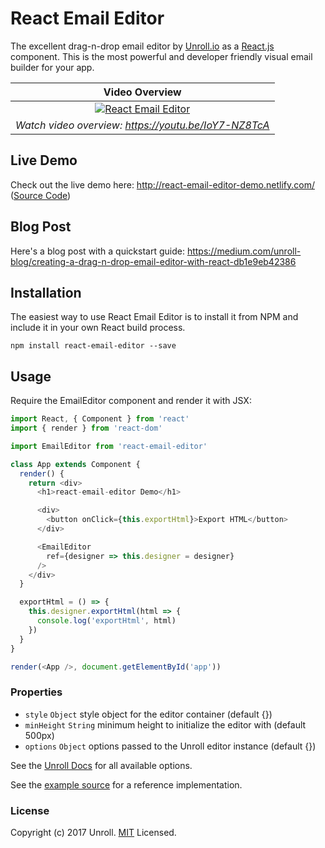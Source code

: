 # React Email Editor

The excellent drag-n-drop email editor by [Unroll.io](https://unroll.io) as a [React.js](http://facebook.github.io/react) component. This is the most powerful and developer friendly visual email builder for your app.

Video Overview |
:---: |
[![React Email Editor](https://s3.amazonaws.com/unroll-assets/unrollyoutube.png)](https://www.youtube.com/watch?v=IoY7-NZ8TcA) |
*Watch video overview: https://youtu.be/IoY7-NZ8TcA* |


## Live Demo

Check out the live demo here: http://react-email-editor-demo.netlify.com/ ([Source Code](https://github.com/unroll-io/react-email-editor/blob/master/demo/src/index.js))

## Blog Post

Here's a blog post with a quickstart guide: https://medium.com/unroll-blog/creating-a-drag-n-drop-email-editor-with-react-db1e9eb42386

## Installation

The easiest way to use React Email Editor is to install it from NPM and include it in your own React build process.

```
npm install react-email-editor --save
```

## Usage

Require the EmailEditor component and render it with JSX:

```javascript
import React, { Component } from 'react'
import { render } from 'react-dom'

import EmailEditor from 'react-email-editor'

class App extends Component {
  render() {
    return <div>
      <h1>react-email-editor Demo</h1>

      <div>
        <button onClick={this.exportHtml}>Export HTML</button>
      </div>

      <EmailEditor
        ref={designer => this.designer = designer}
      />
    </div>
  }

  exportHtml = () => {
    this.designer.exportHtml(html => {
      console.log('exportHtml', html)
    })
  }
}

render(<App />, document.getElementById('app'))
```

### Properties

* `style` `Object` style object for the editor container (default {})
* `minHeight` `String` minimum height to initialize the editor with (default 500px)
* `options` `Object` options passed to the Unroll editor instance (default {})

See the [Unroll Docs](https://docs.unroll.io/getting-started/) for all available options.

See the [example source](https://github.com/unroll-io/react-email-editor/blob/master/demo/src/index.js) for a reference implementation.

### License

Copyright (c) 2017 Unroll. [MIT](LICENSE) Licensed.
